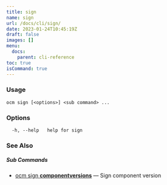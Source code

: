 ```yaml
---
title: sign
name: sign
url: /docs/cli/sign/
date: 2023-01-24T10:45:19Z
draft: false
images: []
menu:
  docs:
    parent: cli-reference
toc: true
isCommand: true
---
```

### Usage

```
ocm sign [<options>] <sub command> ...
```

### Options

```
  -h, --help   help for sign
```

### See Also



##### Sub Commands

* [ocm sign <b>componentversions</b>](/docs/cli/sign/componentversions)	 &mdash; Sign component version


